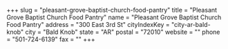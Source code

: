 +++
slug = "pleasant-grove-baptist-church-food-pantry"
title = "Pleasant Grove Baptist Church Food Pantry"
name = "Pleasant Grove Baptist Church Food Pantry"
address = "300 East 3rd St"
cityIndexKey = "city-ar-bald-knob"
city = "Bald Knob"
state = "AR"
postal = "72010"
website = ""
phone = "501-724-6139"
fax = ""
+++
